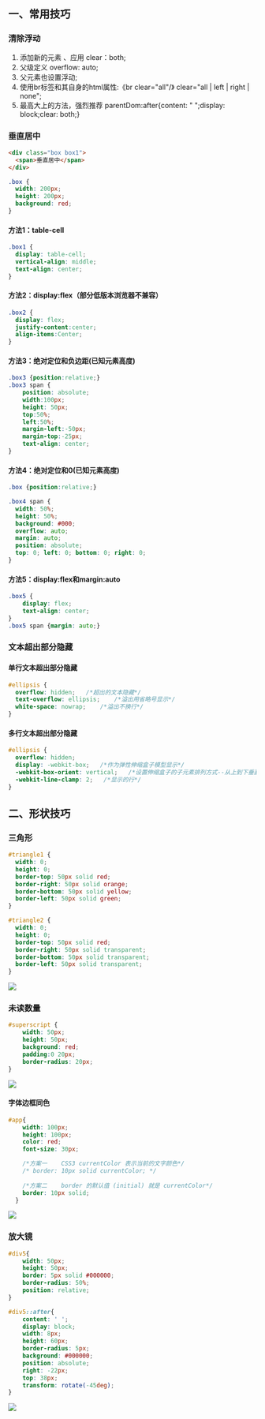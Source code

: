 ## 一、常用技巧

### 清除浮动
1. 添加新的元素 、应用 clear：both; 
2. 父级定义 overflow: auto;
3. 父元素也设置浮动;
4. 使用br标签和其自身的html属性:《br clear="all"/》 clear="all | left | right | none";
5. 最高大上的方法，强烈推荐 parentDom:after{content: " ";display: block;clear: both;}


### 垂直居中

``` html
<div class="box box1">
  <span>垂直居中</span>
</div>
```
``` css
.box {
  width: 200px;
  height: 200px;
  background: red;
} 
```

#### 方法1：table-cell

<!-- more -->

``` css 
.box1 {
  display: table-cell;
  vertical-align: middle;
  text-align: center;
}
```
#### 方法2：display:flex（部分低版本浏览器不兼容）

``` css
.box2 {
  display: flex;
  justify-content:center;
  align-items:Center;
}
```

#### 方法3：绝对定位和负边距(已知元素高度)
``` css
.box3 {position:relative;}
.box3 span {
    position: absolute;
    width:100px;
    height: 50px;
    top:50%;
    left:50%;
    margin-left:-50px;
    margin-top:-25px;
    text-align: center;
}
```

#### 方法4：绝对定位和0(已知元素高度)
``` css
.box {position:relative;}

.box4 span {
  width: 50%; 
  height: 50%; 
  background: #000;
  overflow: auto; 
  margin: auto; 
  position: absolute; 
  top: 0; left: 0; bottom: 0; right: 0; 
}
```

#### 方法5：display:flex和margin:auto
``` css
.box5 {
    display: flex;
    text-align: center;
}
.box5 span {margin: auto;}
```

### 文本超出部分隐藏

#### 单行文本超出部分隐藏
``` css
#ellipsis {
  overflow: hidden;   /*超出的文本隐藏*/
  text-overflow: ellipsis;    /*溢出用省略号显示*/
  white-space: nowrap;    /*溢出不换行*/
}
```

#### 多行文本超出部分隐藏
``` css
#ellipsis {
  overflow: hidden; 
  display: -webkit-box;   /*作为弹性伸缩盒子模型显示*/
  -webkit-box-orient: vertical;   /*设置伸缩盒子的子元素排列方式--从上到下垂直排列*/
  -webkit-line-clamp: 2;   /*显示的行*/
}
```

## 二、形状技巧

### 三角形

``` css
#triangle1 {
  width: 0;
  height: 0;
  border-top: 50px solid red;
  border-right: 50px solid orange;
  border-bottom: 50px solid yellow;
  border-left: 50px solid green;
}

#triangle2 {
  width: 0;
  height: 0;
  border-top: 50px solid red;
  border-right: 50px solid transparent;
  border-bottom: 50px solid transparent;
  border-left: 50px solid transparent;
}
```
![](https://www.cwsoy.com/images/essay/201810171448_18.png)

### 未读数量
``` css
#superscript {
    width: 50px;
    height: 50px;
    background: red;
    padding:0 20px;
    border-radius: 20px;
}
```
![](https://www.cwsoy.com/images/essay/201810171448_144.png)

#### 字体边框同色
``` css
#app{
    width: 100px;
    height: 100px;
    color: red;
    font-size: 30px;

    /*方案一    CSS3 currentColor 表示当前的文字颜色*/
    /* border: 10px solid currentColor; */
    
    /*方案二    border 的默认值 (initial) 就是 currentColor*/
    border: 10px solid;
  }
```
![](https://www.cwsoy.com/images/essay/201810171448_736.png)

### 放大镜
``` css
#div5{
    width: 50px;
    height: 50px;
    border: 5px solid #000000;
    border-radius: 50%;
    position: relative;
}

#div5::after{
    content: ' ';
    display: block;
    width: 8px;
    height: 60px;
    border-radius: 5px;
    background: #000000;
    position: absolute;
    right: -22px;    
    top: 38px;
    transform: rotate(-45deg);
}
```
![](https://www.cwsoy.com/images/essay/201810171449_641.png)